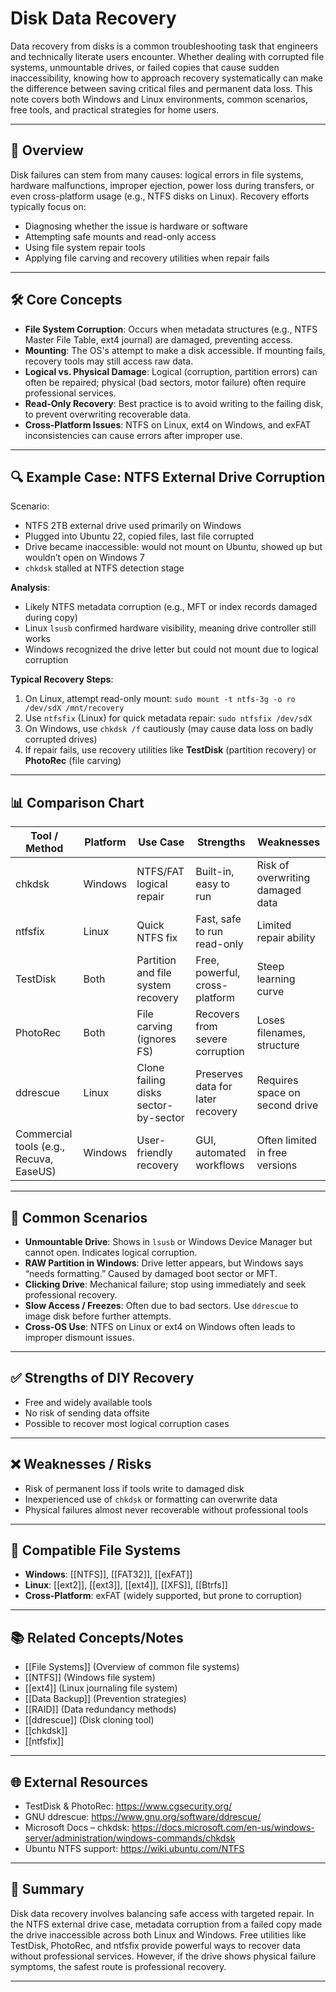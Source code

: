 # Disk Data Recovery

Data recovery from disks is a common troubleshooting task that engineers and technically literate users encounter. Whether dealing with corrupted file systems, unmountable drives, or failed copies that cause sudden inaccessibility, knowing how to approach recovery systematically can make the difference between saving critical files and permanent data loss. This note covers both Windows and Linux environments, common scenarios, free tools, and practical strategies for home users.

---

## 🧭 Overview

Disk failures can stem from many causes: logical errors in file systems, hardware malfunctions, improper ejection, power loss during transfers, or even cross-platform usage (e.g., NTFS disks on Linux). Recovery efforts typically focus on:

- Diagnosing whether the issue is hardware or software
- Attempting safe mounts and read-only access
- Using file system repair tools
- Applying file carving and recovery utilities when repair fails

---

## 🛠️ Core Concepts

- **File System Corruption**: Occurs when metadata structures (e.g., NTFS Master File Table, ext4 journal) are damaged, preventing access.
- **Mounting**: The OS's attempt to make a disk accessible. If mounting fails, recovery tools may still access raw data.
- **Logical vs. Physical Damage**: Logical (corruption, partition errors) can often be repaired; physical (bad sectors, motor failure) often require professional services.
- **Read-Only Recovery**: Best practice is to avoid writing to the failing disk, to prevent overwriting recoverable data.
- **Cross-Platform Issues**: NTFS on Linux, ext4 on Windows, and exFAT inconsistencies can cause errors after improper use.

---

## 🔍 Example Case: NTFS External Drive Corruption

Scenario:
- NTFS 2TB external drive used primarily on Windows
- Plugged into Ubuntu 22, copied files, last file corrupted
- Drive became inaccessible: would not mount on Ubuntu, showed up but wouldn’t open on Windows 7
- `chkdsk` stalled at NTFS detection stage

**Analysis**:
- Likely NTFS metadata corruption (e.g., MFT or index records damaged during copy)
- Linux `lsusb` confirmed hardware visibility, meaning drive controller still works
- Windows recognized the drive letter but could not mount due to logical corruption

**Typical Recovery Steps**:
1. On Linux, attempt read-only mount: `sudo mount -t ntfs-3g -o ro /dev/sdX /mnt/recovery`
2. Use `ntfsfix` (Linux) for quick metadata repair: `sudo ntfsfix /dev/sdX`
3. On Windows, use `chkdsk /f` cautiously (may cause data loss on badly corrupted drives)
4. If repair fails, use recovery utilities like **TestDisk** (partition recovery) or **PhotoRec** (file carving)

---

## 📊 Comparison Chart

| Tool / Method       | Platform | Use Case                          | Strengths                           | Weaknesses |
|---------------------|----------|-----------------------------------|-------------------------------------|-------------|
| chkdsk              | Windows  | NTFS/FAT logical repair            | Built-in, easy to run                | Risk of overwriting damaged data |
| ntfsfix             | Linux    | Quick NTFS fix                     | Fast, safe to run read-only          | Limited repair ability |
| TestDisk            | Both     | Partition and file system recovery | Free, powerful, cross-platform       | Steep learning curve |
| PhotoRec            | Both     | File carving (ignores FS)          | Recovers from severe corruption      | Loses filenames, structure |
| ddrescue            | Linux    | Clone failing disks sector-by-sector | Preserves data for later recovery   | Requires space on second drive |
| Commercial tools (e.g., Recuva, EaseUS) | Windows | User-friendly recovery | GUI, automated workflows | Often limited in free versions |

---

## 📂 Common Scenarios

- **Unmountable Drive**: Shows in `lsusb` or Windows Device Manager but cannot open. Indicates logical corruption.
- **RAW Partition in Windows**: Drive letter appears, but Windows says “needs formatting.” Caused by damaged boot sector or MFT.
- **Clicking Drive**: Mechanical failure; stop using immediately and seek professional recovery.
- **Slow Access / Freezes**: Often due to bad sectors. Use `ddrescue` to image disk before further attempts.
- **Cross-OS Use**: NTFS on Linux or ext4 on Windows often leads to improper dismount issues.

---

## ✅ Strengths of DIY Recovery

- Free and widely available tools
- No risk of sending data offsite
- Possible to recover most logical corruption cases

---

## ❌ Weaknesses / Risks

- Risk of permanent loss if tools write to damaged disk
- Inexperienced use of `chkdsk` or formatting can overwrite data
- Physical failures almost never recoverable without professional tools

---

## 🔧 Compatible File Systems

- **Windows**: [[NTFS]], [[FAT32]], [[exFAT]]
- **Linux**: [[ext2]], [[ext3]], [[ext4]], [[XFS]], [[Btrfs]]
- **Cross-Platform**: exFAT (widely supported, but prone to corruption)

---

## 📚 Related Concepts/Notes

- [[File Systems]] (Overview of common file systems)
- [[NTFS]] (Windows file system)
- [[ext4]] (Linux journaling file system)
- [[Data Backup]] (Prevention strategies)
- [[RAID]] (Data redundancy methods)
- [[ddrescue]] (Disk cloning tool)
- [[chkdsk]]
- [[ntfsfix]]

---

## 🌐 External Resources

- TestDisk & PhotoRec: https://www.cgsecurity.org/
- GNU ddrescue: https://www.gnu.org/software/ddrescue/
- Microsoft Docs – chkdsk: https://docs.microsoft.com/en-us/windows-server/administration/windows-commands/chkdsk
- Ubuntu NTFS support: https://wiki.ubuntu.com/NTFS

---

## 📝 Summary

Disk data recovery involves balancing safe access with targeted repair. In the NTFS external drive case, metadata corruption from a failed copy made the drive inaccessible across both Linux and Windows. Free utilities like TestDisk, PhotoRec, and ntfsfix provide powerful ways to recover data without professional services. However, if the drive shows physical failure symptoms, the safest route is professional recovery.

---
